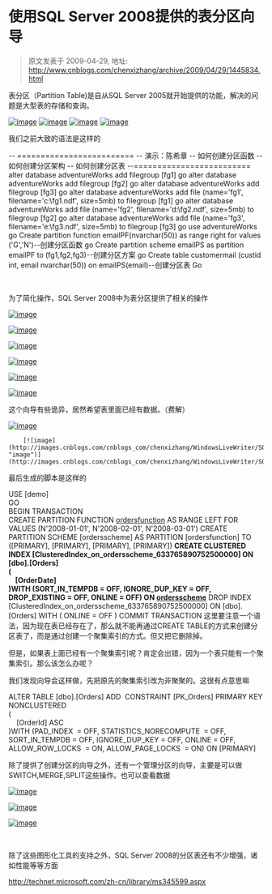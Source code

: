 # 使用SQL Server 2008提供的表分区向导 
> 原文发表于 2009-04-29, 地址: http://www.cnblogs.com/chenxizhang/archive/2009/04/29/1445834.html 


表分区（Partition Table)是自从SQL Server 2005就开始提供的功能，解决的问题是大型表的存储和查询。

 [![image](http://images.cnblogs.com/cnblogs_com/chenxizhang/WindowsLiveWriter/SQLServer2008_759B/image_thumb_8.png "image")](http://images.cnblogs.com/cnblogs_com/chenxizhang/WindowsLiveWriter/SQLServer2008_759B/image_18.png) [![image](http://images.cnblogs.com/cnblogs_com/chenxizhang/WindowsLiveWriter/SQLServer2008_759B/image_thumb_9.png "image")](http://images.cnblogs.com/cnblogs_com/chenxizhang/WindowsLiveWriter/SQLServer2008_759B/image_20.png) [![image](http://images.cnblogs.com/cnblogs_com/chenxizhang/WindowsLiveWriter/SQLServer2008_759B/image_thumb_10.png "image")](http://images.cnblogs.com/cnblogs_com/chenxizhang/WindowsLiveWriter/SQLServer2008_759B/image_22.png) [![image](http://images.cnblogs.com/cnblogs_com/chenxizhang/WindowsLiveWriter/SQLServer2008_759B/image_thumb_11.png "image")](http://images.cnblogs.com/cnblogs_com/chenxizhang/WindowsLiveWriter/SQLServer2008_759B/image_24.png) 

 我们之前大致的语法是这样的

 -- ========================= -- 演示：陈希章 -- 如何创建分区函数 -- 如何创建分区架构 -- 如何创建分区表 --========================= alter database adventureWorks add filegroup [fg1] go alter database adventureWorks add filegroup [fg2] go alter database adventureWorks add filegroup [fg3] go alter database adventureWorks add file (name='fg1', filename='c:\fg1.ndf', size=5mb) to filegroup [fg1] go alter database adventureWorks add file (name='fg2', filename='d:\fg2.ndf', size=5mb) to filegroup [fg2] go alter database adventureWorks add file (name='fg3', filename='e:\fg3.ndf', size=5mb) to filegroup [fg3] go use adventureWorks go Create partition function emailPF(nvarchar(50)) as range right for values ('G','N')--创建分区函数 go Create partition scheme emailPS as partition emailPF to (fg1,fg2,fg3)--创建分区方案 go Create table customermail (custid int, email nvarchar(50)) on emailPS(email)--创建分区表 Go  

  

 为了简化操作，SQL Server 2008中为表分区提供了相关的操作

 [![image](http://images.cnblogs.com/cnblogs_com/chenxizhang/WindowsLiveWriter/SQLServer2008_759B/image_thumb.png "image")](http://images.cnblogs.com/cnblogs_com/chenxizhang/WindowsLiveWriter/SQLServer2008_759B/image_2.png) 

 [![image](http://images.cnblogs.com/cnblogs_com/chenxizhang/WindowsLiveWriter/SQLServer2008_759B/image_thumb_1.png "image")](http://images.cnblogs.com/cnblogs_com/chenxizhang/WindowsLiveWriter/SQLServer2008_759B/image_4.png)

 [![image](http://images.cnblogs.com/cnblogs_com/chenxizhang/WindowsLiveWriter/SQLServer2008_759B/image_thumb_2.png "image")](http://images.cnblogs.com/cnblogs_com/chenxizhang/WindowsLiveWriter/SQLServer2008_759B/image_6.png) 

 [![image](http://images.cnblogs.com/cnblogs_com/chenxizhang/WindowsLiveWriter/SQLServer2008_759B/image_thumb_3.png "image")](http://images.cnblogs.com/cnblogs_com/chenxizhang/WindowsLiveWriter/SQLServer2008_759B/image_8.png) 

 [![image](http://images.cnblogs.com/cnblogs_com/chenxizhang/WindowsLiveWriter/SQLServer2008_759B/image_thumb_4.png "image")](http://images.cnblogs.com/cnblogs_com/chenxizhang/WindowsLiveWriter/SQLServer2008_759B/image_10.png) 

 [![image](http://images.cnblogs.com/cnblogs_com/chenxizhang/WindowsLiveWriter/SQLServer2008_759B/image_thumb_5.png "image")](http://images.cnblogs.com/cnblogs_com/chenxizhang/WindowsLiveWriter/SQLServer2008_759B/image_12.png) 

 这个向导有些诡异，居然希望表里面已经有数据。（费解）

 [![image](http://images.cnblogs.com/cnblogs_com/chenxizhang/WindowsLiveWriter/SQLServer2008_759B/image_thumb_6.png "image")](http://images.cnblogs.com/cnblogs_com/chenxizhang/WindowsLiveWriter/SQLServer2008_759B/image_14.png) 

        [![image](http://images.cnblogs.com/cnblogs_com/chenxizhang/WindowsLiveWriter/SQLServer2008_759B/image_thumb_7.png "image")](http://images.cnblogs.com/cnblogs_com/chenxizhang/WindowsLiveWriter/SQLServer2008_759B/image_16.png) 

 最后生成的脚本是这样的

 USE [demo]  
GO  
BEGIN TRANSACTION  
CREATE PARTITION FUNCTION [ordersfunction](date) AS RANGE LEFT FOR VALUES (N'2008-01-01', N'2008-02-01', N'2008-03-01') CREATE PARTITION SCHEME [ordersscheme] AS PARTITION [ordersfunction] TO ([PRIMARY], [PRIMARY], [PRIMARY], [PRIMARY]) **CREATE CLUSTERED INDEX [ClusteredIndex\_on\_ordersscheme\_633765890752500000] ON [dbo].[Orders]   
(  
    [OrderDate]  
)WITH (SORT\_IN\_TEMPDB = OFF, IGNORE\_DUP\_KEY = OFF, DROP\_EXISTING = OFF, ONLINE = OFF) ON [ordersscheme]([OrderDate])**  DROP INDEX [ClusteredIndex\_on\_ordersscheme\_633765890752500000] ON [dbo].[Orders] WITH ( ONLINE = OFF ) COMMIT TRANSACTION     这里要注意一个语法，因为现在表已经存在了，那么就不能再通过CREATE TABLE的方式来创建分区表了，而是通过创建一个聚集索引的方式。但又把它删除掉。

 但是，如果表上面已经有一个聚集索引呢？肯定会出错，因为一个表只能有一个聚集索引。那么该怎么办呢？

 我们发现向导会这样做，先把原先的聚集索引改为非聚聚的。这很有点意思嘛

 ALTER TABLE [dbo].[Orders] ADD  CONSTRAINT [PK\_Orders] PRIMARY KEY NONCLUSTERED   
(  
    [OrderId] ASC  
)WITH (PAD\_INDEX  = OFF, STATISTICS\_NORECOMPUTE  = OFF, SORT\_IN\_TEMPDB = OFF, IGNORE\_DUP\_KEY = OFF, ONLINE = OFF, ALLOW\_ROW\_LOCKS  = ON, ALLOW\_PAGE\_LOCKS  = ON) ON [PRIMARY]  

 除了提供了创建分区的向导之外，还有一个管理分区的向导，主要是可以做SWITCH,MERGE,SPLIT这些操作。也可以查看数据

 [![image](http://images.cnblogs.com/cnblogs_com/chenxizhang/WindowsLiveWriter/SQLServer2008_759B/image_thumb_12.png "image")](http://images.cnblogs.com/cnblogs_com/chenxizhang/WindowsLiveWriter/SQLServer2008_759B/image_26.png) 

 [![image](http://images.cnblogs.com/cnblogs_com/chenxizhang/WindowsLiveWriter/SQLServer2008_759B/image_thumb_13.png "image")](http://images.cnblogs.com/cnblogs_com/chenxizhang/WindowsLiveWriter/SQLServer2008_759B/image_28.png) 

  [![image](http://images.cnblogs.com/cnblogs_com/chenxizhang/WindowsLiveWriter/SQLServer2008_759B/image_thumb_14.png "image")](http://images.cnblogs.com/cnblogs_com/chenxizhang/WindowsLiveWriter/SQLServer2008_759B/image_30.png) 

  

 除了这些图形化工具的支持之外，SQL Server 2008的分区表还有不少增强，诸如性能等等方面

 <http://technet.microsoft.com/zh-cn/library/ms345599.aspx>































































































